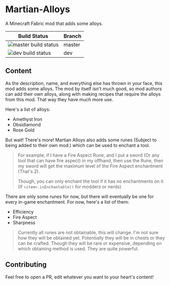 
# Martian-Alloys

A Minecraft Fabric mod that adds some alloys.

| Build Status | Branch |
|--------------|--------|
| ![master build status](https://github.com/PaytonTheMartian/Martian-Alloys/actions/workflows/build.yml/badge.svg) | master |
| ![dev build status](https://github.com/PaytonTheMartian/Martian-Alloys/actions/workflows/build.yml/badge.svg?branch=dev) | dev |

## Content

As the description, name, and everything else has thrown in your face, this mod adds some alloys. The mod by itself isn't much good, so mod authors can add their own alloys, along with making recipes that require the alloys from this mod. That way they have much more use.

Here's a list of alloys:

- Amethyst Iron
- Obsidiamond
- Rose Gold

But wait! There's more! Martian Alloys also adds some runes (Subject to being added to their own mod.) which can be used to enchant a tool.

> For example, if I have a Fire Aspect Rune, and I put a sword (Or any tool that can have fire aspect) in my offhand, then use the Rune, then my sword will get the maximum level of the Fire Aspect enchantment (That's 2).
>
> Though, you can only enchant the tool if it has no enchantments on it (If `<item>.isEnchantable()` for modders or nerds)

There are only some runes for now, but there will eventually be one for every in-game enchantment. For now, here's a list of them:

- Efficiency
- Fire Aspect
- Sharpness

> Currently all runes are not obtainable, this will change. I'm not sure how they will be obtained yet. Potentially they will be in chests or they can be crafted. Though they will be rare or expensive, depending on which obtaining method is used. They are quite powerful.

## Contributing

Feel free to open a PR, edit whatever you want to your heart's content!
